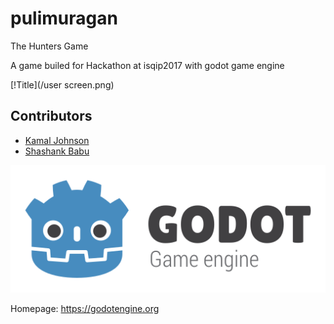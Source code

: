 # pulimuragan
The Hunters Game

A game builed for Hackathon at isqip2017 with godot game engine

[!Title](/user screen.png)

## Contributors

* [Kamal Johnson](https://github.com/kamaljohnson)
* [Shashank Babu](https://github.com/shashank-sj)

[![Godot Engine logo](/logo.png)](https://godotengine.org)

Homepage: https://godotengine.org
